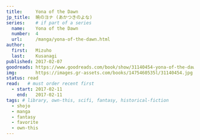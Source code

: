 ```yaml
---
title:     Yona of the Dawn
jp_title:  暁のヨナ (あかつきのよな)
series:    # if part of a series
  name:    Yona of the Dawn
  number:  4
  url:     /manga/yona-of-the-dawn.html
author: 
  first:   Mizuho 
  last:    Kusanagi
published: 2017-02-07 
goodreads: https://www.goodreads.com/book/show/31140454-yona-of-the-dawn-vol-4
img:       https://images.gr-assets.com/books/1475460535l/31140454.jpg
status: read
read:   # must order recent first
  - start: 2017-02-11  
    end:   2017-02-11 
tags: # library, own-this, scifi, fantasy, historical-fiction
  - shojo
  - manga
  - fantasy
  - favorite
  - own-this
---
```



